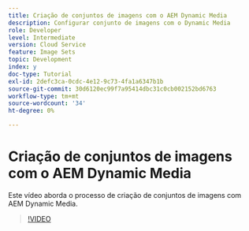 ```yaml
---
title: Criação de conjuntos de imagens com o AEM Dynamic Media
description: Configurar conjunto de imagens com o Dynamic Media
role: Developer
level: Intermediate
version: Cloud Service
feature: Image Sets
topic: Development
index: y
doc-type: Tutorial
exl-id: 2defc3ca-0cdc-4e12-9c73-4fa1a6347b1b
source-git-commit: 30d6120ec99f7a95414dbc31c0cb002152bd6763
workflow-type: tm+mt
source-wordcount: '34'
ht-degree: 0%

---
```


# Criação de conjuntos de imagens com o AEM Dynamic Media

Este vídeo aborda o processo de criação de conjuntos de imagens com AEM Dynamic Media.

>[!VIDEO](https://video.tv.adobe.com/v/335581?quality=12&learn=on)
